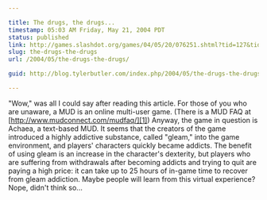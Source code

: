 ```yaml
---

title: The drugs, the drugs...
timestamp: 05:03 AM Friday, May 21, 2004 PDT
status: published
link: http://games.slashdot.org/games/04/05/20/076251.shtml?tid=127&tid=186&tid=206&tid=209
slug: the-drugs-the-drugs
url: /2004/05/the-drugs-the-drugs/

guid: http://blog.tylerbutler.com/index.php/2004/05/the-drugs-the-drugs/

---
```


"Wow," was all I could say after reading this article. For those of you who
are unaware, a MUD is an online multi-user game. (There is a MUD FAQ at
[http://www.mudconnect.com/mudfaq/][1]) Anyway, the game in question is
Achaea, a text-based MUD. It seems that the creators of the game introduced a
highly addictive substance, called "gleam," into the game environment, and
players' characters quickly became addicts. The benefit of using gleam is an
increase in the character's dexterity, but players who are suffering from
withdrawals after becoming addicts and trying to quit are paying a high price:
it can take up to 25 hours of in-game time to recover from gleam addiction.
Maybe people will learn from this virtual experience? Nope, didn't think so...

   [1]: http://www.mudconnect.com/mudfaq/

